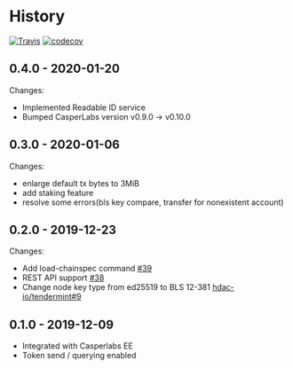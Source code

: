 # History

​[​​![Travis](https://travis-ci.com/hdac-io/friday.svg?token=bhU3g7FdixBp5h3M2its&branch=master)​](https://travis-ci.com/hdac-io/friday/branches) [​​![codecov](https://codecov.io/gh/hdac-io/friday/branch/master/graph/badge.svg?token=hQEgzmULjh)​](https://codecov.io/gh/hdac-io/friday)​

## 0.4.0 - 2020-01-20 <a id="0-4-0-2020-01-20"></a>

Changes:

* Implemented Readable ID service
* Bumped CasperLabs version v0.9.0 -&gt; v0.10.0

## 0.3.0 - 2020-01-06 <a id="0-3-0-2020-01-06"></a>

Changes:

* enlarge default tx bytes to 3MiB
* add staking feature
* resolve some errors\(bls key compare, transfer for nonexistent account\)

## 0.2.0 - 2019-12-23 <a id="0-2-0-2019-12-23"></a>

Changes:

* Add load-chainspec command [\#39](https://github.com/hdac-io/friday/pull/39)​
* REST API support [\#38](https://github.com/hdac-io/friday/pull/38)​
* Change node key type from ed25519 to BLS 12-381 [hdac-io/tendermint\#9](https://github.com/hdac-io/tendermint/pull/9)​

## 0.1.0 - 2019-12-09 <a id="0-1-0-2019-12-09"></a>

* Integrated with Casperlabs EE
* Token send / querying enabled

